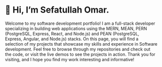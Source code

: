 <h1>👋 Hi, I’m Sefatullah Omar. </h1> 
Welcome to my software development portfolio! I am a full-stack developer specializing in building web applications using the MERN, MEAN, PERN (PostgreSQL, Express, React, and Node.js) and PEAN (PostgreSQL, Express, Angular, and Node.js) stacks. On this page, you will find a selection of my projects that showcase my skills and experience in Software development. Feel free to browse through my repositories and check out the code, or visit the live demos to see the projects in action. Thank you for visiting, and I hope you find my work interesting and informative!


<!---
osefatul/osefatul is a ✨ special ✨ repository because its `README.md` (this file) appears on your GitHub profile.
You can click the Preview link to take a look at your changes.
--->

